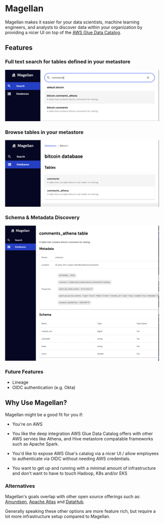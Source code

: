 # Magellan

Magellan makes it easier for your data scientists, machine learning engineers, and analysts to discover data within your organization by providing a nicer UI on top of the [AWS Glue Data Catalog](https://docs.aws.amazon.com/glue/latest/dg/components-overview.html#data-catalog-intro).

## Features

### Full text search for tables defined in your metastore

![Full text search](./docs/full-text-search.png)

### Browse tables in your metastore

![Table browsing](./docs/table-browsing.png)

### Schema & Metadata Discovery

![Schema](./docs/schema-browsing.png)

### Future Features

- Lineage
- OIDC authentication (e.g. Okta)

## Why Use Magellan?

Magellan might be a good fit for you if:

- You're on AWS

- You like the deep integration AWS Glue Data Catalog offers with other AWS servies like Athena, and Hive metastore compatable frameworks such as Apache Spark.

- You'd like to expose AWS Glue's catalog via a nicer UI / allow employees to authenticate via OIDC without needing AWS credentials.

- You want to get up and running with a minimal amount of infrastructure and don't want to have to touch Hadoop, K8s and/or EKS

### Alternatives

Magellan's goals overlap with other open source offerings such as: [Amundsen](https://www.amundsen.io/amundsen/), [Apache Atlas](https://atlas.apache.org/#/) and [DataHub](https://datahubproject.io/).

Generally speaking these other options are more feature rich, but require a lot more infrastructure setup compared to Magellan.
